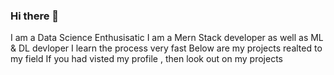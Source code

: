 ### Hi there 👋

I am a Data Science Enthusisatic
I am a Mern Stack developer as well as ML & DL devloper
I learn the process very fast
Below are my projects realted to my field
If you had visted my profile , then look out on my projects

<!--
**amankt-web/amankt-web** is a ✨ _special_ ✨ repository because its `README.md` (this file) appears on your GitHub profile.

Here are some ideas to get you started:

- 🔭 I’m currently working on ...
- 🌱 I’m currently learning ...
- 👯 I’m looking to collaborate on ...
- 🤔 I’m looking for help with ...
- 💬 Ask me about ...
- 📫 How to reach me: ...
- 😄 Pronouns: ...
- ⚡ Fun fact: ...
-->
